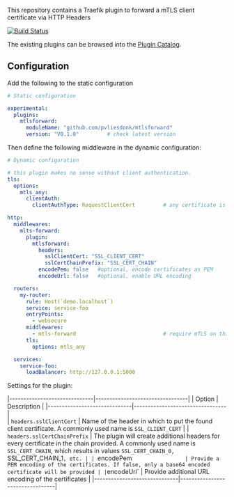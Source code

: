 This repository contains a Traefik plugin to forward a mTLS client             
certificate via HTTP Headers
                                                           
[![Build
Status](https://github.com/pvliesdonk/mtlsforward/workflows/Main/badge.svg?branch=master)](https://github.com/pvliesdonk/mtlsforward/actions)
                                                           
The existing plugins can be browsed into the [Plugin Catalog](https://plugins.traefik.io).
                                                           
## Configuration
                   
Add the following to the static configuration

```yaml
# Static configuration

experimental:
  plugins:
    mtlsforward:
      moduleName: "github.com/pvliesdonk/mtlsforward"
      version: "V0.1.0"         # check latest version
```

Then define the following middleware in the dynamic configuration:

```yaml
# Dynamic configuration

# this plugin makes no sense without client authentication.
tls:
  options:
    mtls_any:
      clientAuth:  
        clientAuthType: RequestClientCert         # any certificate is okay

http:
  middlewares:
    mlts-forward:
      plugin:
        mtlsforward:
          headers:
            sslClientCert: "SSL_CLIENT_CERT"      
            sslCertChainPrefix: "SSL_CERT_CHAIN" 
          encodePem: false   #optional, encode certificates as PEM
          encodeUrl: false   #optional, enable URL encoding

  routers:
    my-router:
      rule: Host(`demo.localhost`)
      service: service-foo
      entryPoints:
        - websecure
      middlewares:
        - mtls-forward                            # require mTLS on this router
      tls:
        options: mtls_any                       

  services:
    service-foo:
      loadBalancer: http://127.0.0.1:5000 
```

Settings for the plugin:

|------------------------------|---------------------------------|
| Option                       | Description                     |
|------------------------------|---------------------------------|  
| `headers.sslClientCert`      | Name of the header in which to put the found client certificate. A commonly used name is `SSL_CLIENT_CERT` |
| `headers.sslCertChainPrefix` | The plugin will create additional headers for every certificate in the chain provided. A commonly used name is `SSL_CERT_CHAIN`, which results in values `SSL_CERT_CHAIN_0, `SSL_CERT_CHAIN_1`, etc. |
| `encodePem`	               | Provide a PEM encoding of the certificates. If false, only a base64 encoded certificate will be provided |
| `encodeUrl`		       | Provide additional URL encoding of the certificates |
|------------------------------|---------------------------------|